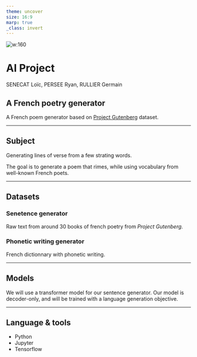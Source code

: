 ```yaml
---
theme: uncover
size: 16:9
marp: true
_class: invert
---
```


![w:160](https://freesvg.org/img/1520278248.png)

# **AI Project**

SENECAT Loïc, PERSEE Ryan, RULLIER Germain

## A French poetry generator

A French poem generator based on [Project Gutenberg] dataset.

[project gutenberg]: https://www.gutenberg.org/


---
## Subject
Generating lines of verse from a few strating words.

The goal is to generate a poem that rimes, while using vocabulary from well-known French poets.

---
## Datasets
### Senetence generator
Raw text from around 30 books of french poetry from *Project Gutenberg*.
### Phonetic writing generator
French dictionnary with phonetic writing.

---

## Models
We will use a transformer model for our sentence generator. Our model is decoder-only, and will be trained with a language generation objective.

---

## Language & tools
  - Python
  - Jupyter
  - Tensorflow
